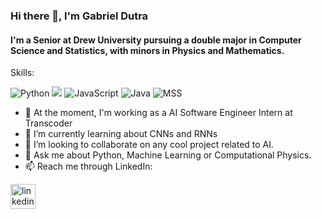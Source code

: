 ### Hi there 👋, I'm Gabriel Dutra
#### I'm a Senior at Drew University pursuing a double major in Computer Science and Statistics, with minors in Physics and Mathematics.

Skills: 

<img src='https://img.shields.io/badge/Python-3776AB?style=for-the-badge&logo=python&logoColor=white' alt='Python'> 
<img src='https://img.shields.io/badge/TensorFlow-FF6F00?style=for-the-badge&logo=TensorFlow&logoColor=white'>
<img src='https://img.shields.io/badge/JavaScript-323330?style=for-the-badge&logo=javascript&logoColor=F7DF1E' alt='JavaScript'>
<img src='https://img.shields.io/badge/Java-ED8B00?style=for-the-badge&logo=java&logoColor=white' alt='Java'>
<img src='https://img.shields.io/badge/Microsoft_SQL_Server-CC2927?style=for-the-badge&logo=microsoft-sql-server&logoColor=white' alt='MSS'>

- 🔭 At the moment, I'm working as a AI Software Engineer Intern at Transcoder
- 🌱 I’m currently learning about CNNs and RNNs
- 👯 I’m looking to collaborate on any cool project related to AI.
- 💬 Ask me about Python, Machine Learning or Computational Physics.
- 📫 Reach me through LinkedIn:  

[<img src='https://cdn.jsdelivr.net/npm/simple-icons@3.0.1/icons/linkedin.svg' alt='linkedin' height='40'>](https://www.linkedin.com/in/gabrieldutra01/?locale=en_US)  


